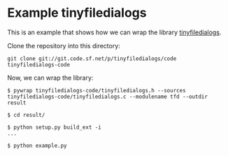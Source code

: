 # Example tinyfiledialogs

This is an example that shows how we can wrap the library
[tinyfiledialogs](https://sourceforge.net/projects/tinyfiledialogs/).

Clone the repository into this directory:

    git clone git://git.code.sf.net/p/tinyfiledialogs/code tinyfiledialogs-code

Now, we can wrap the library:

```
$ pywrap tinyfiledialogs-code/tinyfiledialogs.h --sources tinyfiledialogs-code/tinyfiledialogs.c --modulename tfd --outdir result

$ cd result/

$ python setup.py build_ext -i
...

$ python example.py
```
